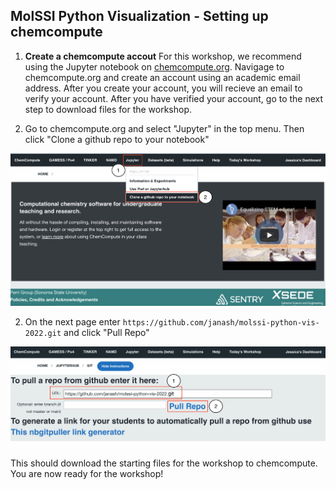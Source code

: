 ## MolSSI Python Visualization - Setting up chemcompute

1. **Create a chemcompute accout** For this workshop, we recommend using the Jupyter notebook on [chemcompute.org](https://chemcompute.org/). Navigage to chemcompute.org and create an account using an academic email address. After you create your account, you will recieve an email to verify your account. After you have verified your account, go to the next step to download files for the workshop.

1. Go to chemcompute.org and select "Jupyter" in the top menu. Then click "Clone a github repo to your notebook" 

![chemcompute1](chemcompute1.png)

2. On the next page enter `https://github.com/janash/molssi-python-vis-2022.git` and click "Pull Repo"

![chemcomptue2](chemcompute2.png)

This should download the starting files for the workshop to chemcompute. You are now ready for the workshop!
